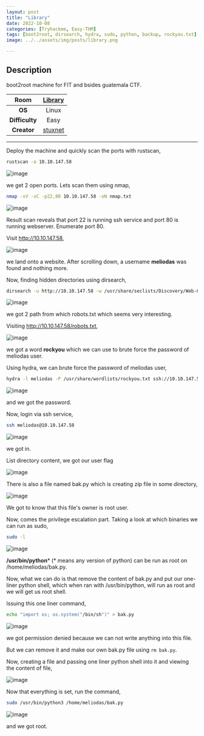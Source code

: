 ```yaml
---
layout: post
title: "Library"
date: 2022-10-08
categories: [Tryhackme, Easy-THM]
tags: [boot2root, dirsearch, hydra, sudo, python, backup, rockyou.txt]
image: ../../assets/img/posts/library.png 

---
```


## Description

boot2root machine for FIT and bsides guatemala CTF.

|**Room**|[Library](https://tryhackme.com/room/bsidesgtlibrary)|
|:---:|:---:|
|**OS**|Linux|
|**Difficulty**|Easy|
|**Creator**|[stuxnet](https://tryhackme.com/p/stuxnet)|

---

Deploy the machine and quickly scan the ports with rustscan,

```bash
rustscan -a 10.10.147.58
```

![image](https://user-images.githubusercontent.com/67465230/186571406-43693cf1-262a-484f-bbe4-00a404a683cb.png)

we get 2 open ports. Lets scan them using nmap,

```bash
nmap -sV -sC -p22,80 10.10.147.58 -oN nmap.txt
```

![image](https://user-images.githubusercontent.com/67465230/186571425-427a2cc8-0ba7-4f8b-a5db-31f7905b258b.png)

Result scan reveals that port 22 is running ssh service and port 80 is running webserver. Enumerate port 80.

Visit http://10.10.147.58,

![image](https://user-images.githubusercontent.com/67465230/186571482-c84c6663-2961-4fcb-81c0-9e53339abd28.png)

we land onto a website. After scrolling down, a username **meliodas** was found and nothing more.

Now, finding hidden directories using dirsearch,

```bash
dirsearch -u http://10.10.147.58 -w /usr/share/seclists/Discovery/Web-Content/common.txt -i 200,301 2>/dev/null
```

![image](https://user-images.githubusercontent.com/67465230/186571520-2b9131cf-ebbe-4d9b-a31d-b8ad0464b55f.png)

we got 2 path from which robots.txt which seems very interesting.

Visiting http://10.10.147.58/robots.txt,

![image](https://user-images.githubusercontent.com/67465230/186571541-ff86e58d-0488-43bd-8515-f3dad41c8670.png)

we got a word **rockyou** which we can use to brute force the password of meliodas user. 

Using hydra, we can brute force the password of meliodas user,

```bash
hydra -l meliodas -P /usr/share/wordlists/rockyou.txt ssh://10.10.147.58:22/ -t 4
```

![image](https://user-images.githubusercontent.com/67465230/186571569-102ebf06-3841-4d31-89db-f7be600935cb.png)

and we got the password.

Now, login via ssh service,

```bash
ssh meliodas@10.10.147.58
```

![image](https://user-images.githubusercontent.com/67465230/186571590-738c7074-a11f-4b42-bb12-fd0b4ba82666.png)

we got in. 

List directory content, we got our user flag

![image](https://user-images.githubusercontent.com/67465230/186571618-d0e7be81-7504-435d-9cbc-b1d6371bd463.png)

There is also a file named bak.py which is creating zip file in some directory,

![image](https://user-images.githubusercontent.com/67465230/186571647-e38ff9b3-9c1d-4f08-b551-c8aae6e5f6b5.png)

We got to know that this file's owner is root user.

Now, comes the privilege escalation part. Taking a look at which binaries we can run as sudo,

```bash
sudo -l
```

![image](https://user-images.githubusercontent.com/67465230/186571681-2df6db67-ab76-477f-a9ad-0619fa3061f8.png)

**/usr/bin/python*** (* means any version of python) can be run as root on /home/meliodas/bak.py. 

Now, what we can do is that remove the content of bak.py and put our one-liner python shell, which when ran with /usr/bin/python, will run as root and we will get us root shell.

Issuing this one liner command,

```bash
echo "import os; os.system("/bin/sh")" > bak.py
```

![image](https://user-images.githubusercontent.com/67465230/186571700-0ba54fde-eefc-4b14-92b6-06c14a6c8f8b.png)

we got permission denied because we can not write anything into this file. 

But we can remove it and make our own bak.py file using `rm bak.py`.

Now, creating a file and passing one liner python shell into it and viewing the content of file,

![image](https://user-images.githubusercontent.com/67465230/186571715-dd05a906-f755-46aa-bfe8-9d29b4c199c2.png)

Now that everything is set, run the command,

```bash
sudo /usr/bin/python3 /home/meliodas/bak.py
```

![image](https://user-images.githubusercontent.com/67465230/186571731-e7dbdbdd-ad54-411c-9e76-4da60c7c8886.png)

and we got root.